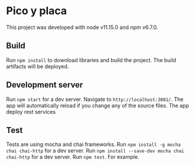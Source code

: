 # Pico y placa

This project was developed with node v11.15.0 and npm v6.7.0.

## Build

Run `npm install` to download libraries and build the project. The build artifacts will be deployed.

## Development server

Run `npm start` for a dev server. Navigate to `http://localhost:3001/`. The app will automatically reload if you change any of the source files. The app deploy rest services

## Test

Tests are using mocha and chai frameworks.
Run `npm install -g mocha chai chai-http` for a dev server. 
Run `npm install --save-dev mocha chai chai-http` for a dev server. 
Run `npm test`. For example.





